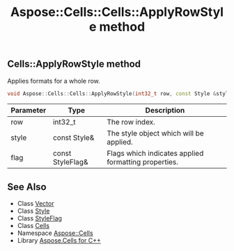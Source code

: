 ﻿---
title: Aspose::Cells::Cells::ApplyRowStyle method
linktitle: ApplyRowStyle
second_title: Aspose.Cells for C++ API Reference
description: 'Aspose::Cells::Cells::ApplyRowStyle method. Applies formats for a whole row in C++.'
type: docs
weight: 9100
url: /cpp/aspose.cells/cells/applyrowstyle/
---
## Cells::ApplyRowStyle method


Applies formats for a whole row.

```cpp
void Aspose::Cells::Cells::ApplyRowStyle(int32_t row, const Style &style, const StyleFlag &flag)
```


| Parameter | Type | Description |
| --- | --- | --- |
| row | int32_t | The row index. |
| style | const Style\& | The style object which will be applied. |
| flag | const StyleFlag\& | Flags which indicates applied formatting properties. |

## See Also

* Class [Vector](../../vector/)
* Class [Style](../../style/)
* Class [StyleFlag](../../styleflag/)
* Class [Cells](../)
* Namespace [Aspose::Cells](../../)
* Library [Aspose.Cells for C++](../../../)
